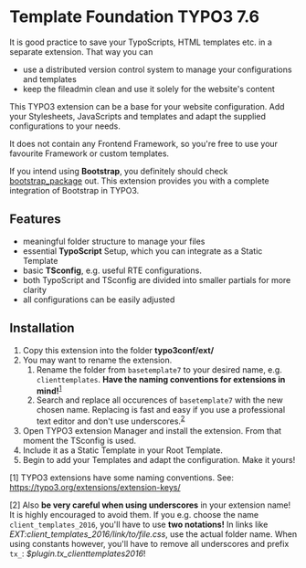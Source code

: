# Template Foundation TYPO3 7.6

It is good practice to save your TypoScripts, HTML templates etc. in a separate extension. That way you can
- use a distributed version control system to manage your configurations and templates
- keep the fileadmin clean and use it solely for the website's content

This TYPO3 extension can be a base for your website configuration. Add your Stylesheets, JavaScripts and templates and adapt the supplied configurations to your needs. 

It does not contain any Frontend Framework, so you're free to use your favourite Framework or custom templates.

If you intend using **Bootstrap**, you definitely should check [bootstrap_package](https://github.com/benjaminkott/bootstrap_package) out. This extension provides you with a complete integration of Bootstrap in TYPO3.

## Features

- meaningful folder structure to manage your files
- essential **TypoScript** Setup, which you can integrate as a Static Template
- basic **TSconfig**, e.g. useful RTE configurations.
- both TypoScript and TSconfig are divided into smaller partials for more clarity
- all configurations can be easily adjusted

## Installation

1. Copy this extension into the folder **typo3conf/ext/**
2. You may want to rename the extension.
    1. Rename the folder from `basetemplate7` to your desired name, e.g. `clienttemplates`. **Have the naming conventions for extensions in mind!**<sup>[1](#namingconvention)</sup>
    2. Search and replace all occurences of `basetemplate7` with the new chosen name. Replacing is fast and easy if you use a professional text editor and don't use underscores.<sup>[2](#underscores)</sup>
3. Open TYPO3 extension Manager and install the extension. From that moment the TSconfig is used.
4. Include it as a Static Template in your Root Template.
5. Begin to add your Templates and adapt the configuration. Make it yours!

<a name="namingconvention">[1]</a> TYPO3 extensions have some naming conventions.
See: https://typo3.org/extensions/extension-keys/

<a name="underscores">[2]</a> Also **be very careful when using underscores** in your extension name! It is highly encouraged to avoid them.
If you e.g. choose the name `client_templates_2016`, you'll have to use **two notations!**
In links like *EXT:client_templates_2016/link/to/file.css*, use the actual folder name.
When using constants however, you'll have to remove all underscores and prefix `tx_`: *$plugin.tx_clienttemplates2016*!
